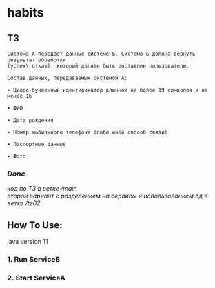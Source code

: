 # habits

## ТЗ

```Написать на java REST-сервис для взаимодействия двух систем (А и Б).
Система А передает данные системе Б. Система Б должна вернуть результат обработки 
(успех\ отказ), который должен быть доставлен пользователю.

Состав данных, передаваемых системой А:

∙ Цифро-буквенный идентификатор длинной не более 19 символов и не менее 16

∙ ФИО

∙ Дата рождения

∙ Номер мобильного телефона (либо иной способ связи)

∙ Паспортные данные

∙ Фото
```
### *Done*
*код по ТЗ в ветке /main*  
*второй вариант с разделением на сервисы и использованием бд в ветке /tz02*

## How To Use:

java version 11

### 1. Run ServiceB
### 2. Start ServiceA
